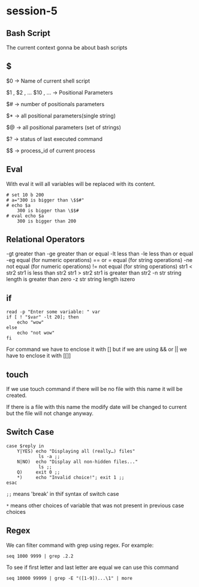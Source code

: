 # session-5

## Bash Script
The current context gonna be about bash scripts

## $
$0 -> Name of current shell script

$1 , $2 , ... $10 , ... -> Positional Parameters

$# -> number of positionals parameters

$* -> all positional parameters(single string)

$@ -> all positional parameters (set of strings)

$? -> status of last executed command

$$ -> process_id of current process

## Eval
With eval it will all variables will be replaced with its content.
~~~
# set 10 b 200
# a="300 is bigger than \$$#"
# echo $a
    300 is bigger than \$$#
# eval echo $a
    300 is bigger than 200
~~~

## Relational Operators
-gt greater than
-ge greater than or equal
-lt less than
-le less than or equal
-eg equal (for numeric operations)
== or = equal (for string operations)
-ne not equal (for numeric operations)
!=  not equal (for string operations)
str1 < str2 str1 is less than str2
str1 > str2 str1 is greater than str2
-n str string length is greater than zero
-z str string length iszero

## if
~~~
read -p "Enter some variable: " var
if [ ! "$var" -lt 20]; then
    echo "wow"
else
    echo "not wow"
fi
~~~

For command we have to enclose it with [] but if we are using && or || we have to enclose it with [[]]

## touch
If we use touch command if there will be no file with this name it will be created.

If there is a file with this name the modify date will be changed to current but the file will not change anyway.

## Switch Case
~~~
case $reply in
    Y|YES) echo "Displaying all (really…) files"
            ls -a ;;
    N|NO)  echo "Display all non-hidden files..."
            ls ;;
    Q)     exit 0 ;;
    *)     echo "Invalid choice!"; exit 1 ;;
esac
~~~
```;;``` means 'break' in thif syntax of switch case

```*``` means other choices of variable that was not present in previous case choices

## Regex
We can filter command with grep using regex. For example:
~~~
seq 1000 9999 | grep .2.2
~~~

To see if first letter and last letter are equal we can use this command
~~~
seq 10000 99999 | grep -E "([1-9])...\1" | more
~~~